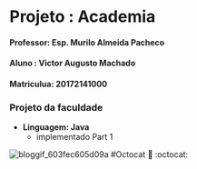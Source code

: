 # Projeto : Academia
#### Professor: Esp. Murilo Almeida Pacheco
#### Aluno : Victor Augusto Machado
#### Matriculua: 20172141000

### Projeto da faculdade

* **Linguagem: Java**
   * implementado  Part 1

![bloggif_603fec605d09a](https://user-images.githubusercontent.com/54145667/110047598-ef320d80-7d2c-11eb-8e55-9197f98bfac1.png)
#Octocat 
:vulcan_salute: :octocat:
